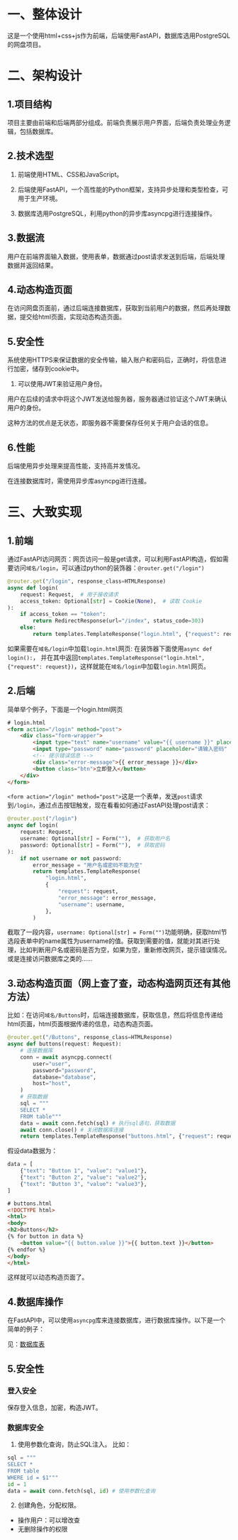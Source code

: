 # 一、整体设计

这是一个使用html+css+js作为前端，后端使用FastAPI，数据库选用PostgreSQL的网盘项目。


# 二、架构设计

## 1.项目结构

项目主要由前端和后端两部分组成。前端负责展示用户界面，后端负责处理业务逻辑，包括数据库。

## 2.技术选型

1. 前端使用HTML、CSS和JavaScript。

2. 后端使用FastAPI，一个高性能的Python框架，支持异步处理和类型检查，可用于生产环境。

3. 数据库选用PostgreSQL，利用python的异步库asyncpg进行连接操作。

## 3.数据流

用户在前端界面输入数据，使用表单，数据通过post请求发送到后端，后端处理数据并返回结果。

## 4.动态构造页面

在访问网盘页面前，通过后端连接数据库，获取到当前用户的数据，然后再处理数据，提交给html页面，实现动态构造页面。

## 5.安全性

系统使用HTTPS来保证数据的安全传输，输入账户和密码后，正确时，将信息进行加密，储存到cookie中。

1. 可以使用JWT来验证用户身份。

用户在后续的请求中将这个JWT发送给服务器，服务器通过验证这个JWT来确认用户的身份。

这种方法的优点是无状态，即服务器不需要保存任何关于用户会话的信息。

## 6.性能

后端使用异步处理来提高性能，支持高并发情况。

在连接数据库时，需使用异步库asyncpg进行连接。

# 三、大致实现

## 1.前端

通过FastAPI访问网页：网页访问一般是get请求，可以利用FastAPI构造，假如需要访问`域名/login`，可以通过python的装饰器：`@router.get("/login")`
```python
@router.get("/login", response_class=HTMLResponse)
async def login(
    request: Request,  # 用于接收请求
    access_token: Optional[str] = Cookie(None),  # 读取 Cookie
):
    if access_token == "token":
        return RedirectResponse(url="/index", status_code=303)
    else:
        return templates.TemplateResponse("login.html", {"request": request})
```
如果需要在`域名/login`中加载`login.html`网页:
在装饰器下面使用`async def login():`，
并在其中返回`templates.TemplateResponse("login.html", {"request": request})`，这样就能在`域名/login`中加载`login.html`网页。

## 2.后端

简单举个例子，下面是一个login.html网页
```html
# login.html
<form action="/login" method="post">
    <div class="form-wrapper">
        <input type="text" name="username" value="{{ username }}" placeholder="请输入用户名" class="input-item">
        <input type="password" name="password" placeholder="请输入密码" class="input-item">
        <!-- 提示错误信息 -->
        <div class="error-message">{{ error_message }}</div>
        <button class="btn">立即登入</button>
    </div>
</form>
```
`<form action="/login" method="post">`这是一个表单，发送`post`请求到`/login`，通过点击按钮触发，现在看看如何通过FastAPI处理post请求：
```python
@router.post("/login")
async def login(
    request: Request,
    username: Optional[str] = Form(""),  # 获取用户名
    password: Optional[str] = Form(""),  # 获取密码
):
    if not username or not password:
        error_message = "用户名或密码不能为空"
        return templates.TemplateResponse(
            "login.html",
            {
                "request": request,
                "error_message": error_message,
                "username": username,
            },
        )
```
截取了一段内容，`username: Optional[str] = Form("")`功能明确，获取html节选段表单中的name属性为username的值。获取到需要的值，就能对其进行处理，比如判断用户名或密码是否为空，如果为空，重新修改网页，提示错误情况。或是连接访问数据库之类的……


## 3.动态构造页面（网上查了查，动态构造网页还有其他方法）

比如：在访问`域名/Buttons`时，后端连接数据库，获取信息，然后将信息传递给html页面，html页面根据传递的信息，动态构造页面。

```python
@router.get("/Buttons", response_class=HTMLResponse)
async def buttons(request: Request):
    # 连接数据库
    conn = await asyncpg.connect(
        user="user",
        password="password",
        database="database",
        host="host",
    )
    # 获取数据
    sql = """
    SELECT *
    FROM table"""
    data = await conn.fetch(sql) # 执行sql语句，获取数据
    await conn.close() # 关闭数据库连接
    return templates.TemplateResponse("buttons.html", {"request": request, "data": data}) # 返回页面
```
假设data数据为：
```python
data = [
    {"text": "Button 1", "value": "value1"},
    {"text": "Button 2", "value": "value2"},
    {"text": "Button 3", "value": "value3"},
]
```

```html
# buttons.html
<!DOCTYPE html>
<html>
<body>
<h2>Buttons</h2>
{% for button in data %}
    <button value="{{ button.value }}">{{ button.text }}</button>
{% endfor %}
</body>
</html>
```
这样就可以动态构造页面了。

## 4.数据库操作

在FastAPI中，可以使用`asyncpg`库来连接数据库，进行数据库操作。以下是一个简单的例子：

见：[数据库表](./具体实现/数据库表.md)

## 5.安全性

### 登入安全

保存登入信息，加密，构造JWT。

### 数据库安全

1. 使用参数化查询，防止SQL注入。
比如：
```python
sql = """
SELECT *
FROM table
WHERE id = $1"""
id = 1
data = await conn.fetch(sql, id) # 使用参数化查询
```

2. 创建角色，分配权限。
- 操作用户：可以增改查
- 无删除操作的权限

